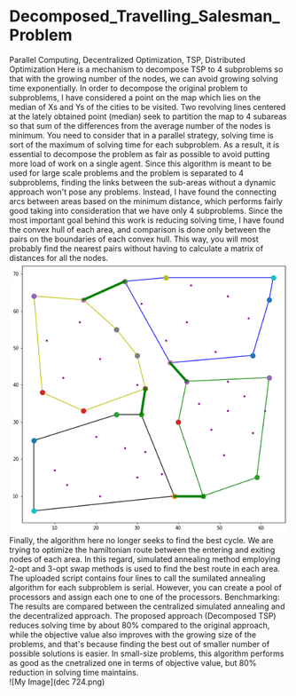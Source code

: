 # Decomposed_Travelling_Salesman_Problem
Parallel Computing, Decentralized Optimization, TSP, Distributed Optimization
Here is a mechanism to decompose TSP to 4 subproblems so that with the growing number of the nodes, we can avoid growing solving time exponentially.
In order to decompose the original problem to subproblems, I have considered a point on the map which lies on the median of Xs and Ys of the cities to be visited. Two revolving lines centered at the lately obtained point (median) seek to partition the map to 4 subareas so that sum of the differences from the average number of the nodes is minimum. You need to consider that in a parallel strategy, solving time is sort of the maximum of solving time for each subproblem. As a result, it is essential to decompose the problem as fair as possible to avoid putting more load of work on a single agent. Since this algorithm is meant to be used for large scale problems and the problem is separated to 4 subproblems, finding the links between the sub-areas without a dynamic approach won't pose any problems. Instead, I have found the connecting arcs between areas based on the minimum distance, which performs fairly good taking into consideration that we have only 4 subproblems. Since the most important goal behind this work is reducing solving time, I have found the convex hull of each area, and comparison is done only between the pairs on the boundaries of each convex hull. This way, you will most probably find the nearest pairs without having to calculate a matrix of distances for all the nodes.
![My Image](sample.png)  
Finally, the algorithm here no longer seeks to find the best cycle. We are trying to optimize the hamiltonian route between the entering and exiting nodes of each area. In this regard, simulated annealing method employing 2-opt and 3-opt swap methods is used to find the best route in each area. The uploaded script contains four lines to call the sumilated annealing algorithm for each subproblem is serial. However, you can create a pool of processors and assign each one to one of the processors.
Benchmarking: The results are compared between the centralized simulated annealing and the decentralized approach. The proposed approach (Decomposed TSP) reduces solving time by about 80% compared to the original approach, while the objective value also improves with the growing size of the problems, and that's because finding the best out of smaller number of possible solutions is easier. In small-size problems, this algorithm performs as good as the cnetralized one in terms of objective value, but 80% reduction in solving time maintains.  
![My Image](dec 724.png)
